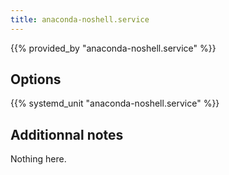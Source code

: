 ```yaml
---
title: anaconda-noshell.service
---
```


{{% provided_by "anaconda-noshell.service" %}}

## Options

{{% systemd_unit "anaconda-noshell.service" %}}

## Additionnal notes

Nothing here.